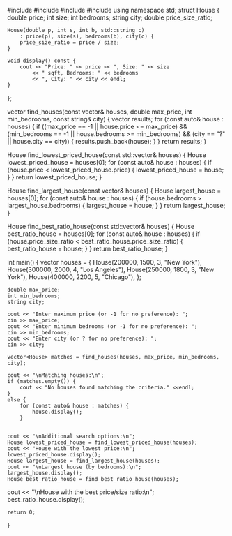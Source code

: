 #include <iostream>
#include <vector>
#include <string>
#include <limits>
using namespace std;
struct House {
    double price;
    int size;
    int bedrooms;
    string city;
    double price_size_ratio;

    House(double p, int s, int b, std::string c)
        : price(p), size(s), bedrooms(b), city(c) {
        price_size_ratio = price / size; 
    }

    void display() const {
        cout << "Price: " << price << ", Size: " << size
            << " sqft, Bedrooms: " << bedrooms
            << ", City: " << city << endl;
    }
};

vector<House> find_houses(const vector<House>& houses,
    double max_price,
    int min_bedrooms,
    const string& city) {
    vector<House> results;
    for (const auto& house : houses) {
        if ((max_price == -1 || house.price <= max_price) &&
            (min_bedrooms == -1 || house.bedrooms >= min_bedrooms) &&
            (city == "?" || house.city == city)) {
            results.push_back(house);
        }
    }
    return results;
}

House find_lowest_priced_house(const std::vector<House>& houses) {
    House lowest_priced_house = houses[0];
    for (const auto& house : houses) {
        if (house.price < lowest_priced_house.price) {
            lowest_priced_house = house;
        }
    }
    return lowest_priced_house;
}

House find_largest_house(const vector<House>& houses) {
    House largest_house = houses[0];
    for (const auto& house : houses) {
        if (house.bedrooms > largest_house.bedrooms) {
            largest_house = house;
        }
    }
    return largest_house;
}

House find_best_ratio_house(const std::vector<House>& houses) {
    House best_ratio_house = houses[0];
    for (const auto& house : houses) {
        if (house.price_size_ratio < best_ratio_house.price_size_ratio) {
            best_ratio_house = house;
        }
    }
    return best_ratio_house;
}

int main() {
    vector<House> houses = {
        House(200000, 1500, 3, "New York"),
        House(300000, 2000, 4, "Los Angeles"),
        House(250000, 1800, 3, "New York"),
        House(400000, 2200, 5, "Chicago"),
    };

    double max_price;
    int min_bedrooms;
    string city;

    cout << "Enter maximum price (or -1 for no preference): ";
    cin >> max_price;
    cout << "Enter minimum bedrooms (or -1 for no preference): ";
    cin >> min_bedrooms;
    cout << "Enter city (or ? for no preference): ";
    cin >> city;

    vector<House> matches = find_houses(houses, max_price, min_bedrooms, city);

    cout << "\nMatching houses:\n";
    if (matches.empty()) {
        cout << "No houses found matching the criteria." <<endl;
    }
    else {
        for (const auto& house : matches) {
            house.display();
        }
    

    cout << "\nAdditional search options:\n";
    House lowest_priced_house = find_lowest_priced_house(houses);
    cout << "House with the lowest price:\n";
    lowest_priced_house.display();
    House largest_house = find_largest_house(houses);
    cout << "\nLargest house (by bedrooms):\n";
    largest_house.display();
    House best_ratio_house = find_best_ratio_house(houses);
   cout << "\nHouse with the best price/size ratio:\n";
    best_ratio_house.display();

    return 0;
}
